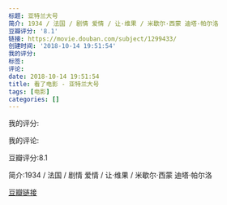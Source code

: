```yaml
---
标题: 亚特兰大号
简介: 1934 / 法国 / 剧情 爱情 / 让·维果 / 米歇尔·西蒙 迪塔·帕尔洛
豆瓣评分: '8.1'
链接: https://movie.douban.com/subject/1299433/
创建时间: '2018-10-14 19:51:54'
我的评分:
标签:
评论:
date: 2018-10-14 19:51:54
title: 看了电影 - 亚特兰大号
tags: [电影]
categories: []
---
```


我的评分:

我的评论:

豆瓣评分:8.1

简介:1934 / 法国 / 剧情 爱情 / 让·维果 / 米歇尔·西蒙 迪塔·帕尔洛

[豆瓣链接](https://movie.douban.com/subject/1299433/)

